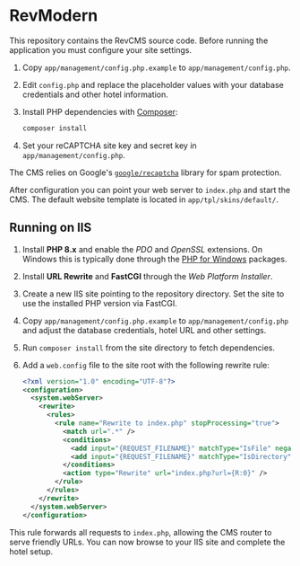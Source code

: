 # RevModern

This repository contains the RevCMS source code. Before running the application you must configure your site settings.

1. Copy `app/management/config.php.example` to `app/management/config.php`.
2. Edit `config.php` and replace the placeholder values with your database credentials and other hotel information.
3. Install PHP dependencies with [Composer](https://getcomposer.org/):

   ```bash
   composer install
   ```
4. Set your reCAPTCHA site key and secret key in `app/management/config.php`.

The CMS relies on Google's [`google/recaptcha`](https://github.com/google/recaptcha) library for spam protection.

After configuration you can point your web server to `index.php` and start the CMS.
The default website template is located in `app/tpl/skins/default/`.

## Running on IIS

1. Install **PHP 8.x** and enable the *PDO* and *OpenSSL* extensions. On Windows
   this is typically done through the [PHP for Windows](https://www.php.net/manual/en/install.windows.php)
   packages.
2. Install **URL Rewrite** and **FastCGI** through the *Web Platform Installer*.
3. Create a new IIS site pointing to the repository directory. Set the site to
   use the installed PHP version via FastCGI.
4. Copy `app/management/config.php.example` to `app/management/config.php` and
   adjust the database credentials, hotel URL and other settings.
5. Run `composer install` from the site directory to fetch dependencies.
6. Add a `web.config` file to the site root with the following rewrite rule:

   ```xml
   <?xml version="1.0" encoding="UTF-8"?>
   <configuration>
     <system.webServer>
       <rewrite>
         <rules>
           <rule name="Rewrite to index.php" stopProcessing="true">
             <match url=".*" />
             <conditions>
               <add input="{REQUEST_FILENAME}" matchType="IsFile" negate="true" />
               <add input="{REQUEST_FILENAME}" matchType="IsDirectory" negate="true" />
             </conditions>
             <action type="Rewrite" url="index.php?url={R:0}" />
           </rule>
         </rules>
       </rewrite>
     </system.webServer>
   </configuration>
   ```

This rule forwards all requests to `index.php`, allowing the CMS router to
serve friendly URLs. You can now browse to your IIS site and complete the hotel
setup.
